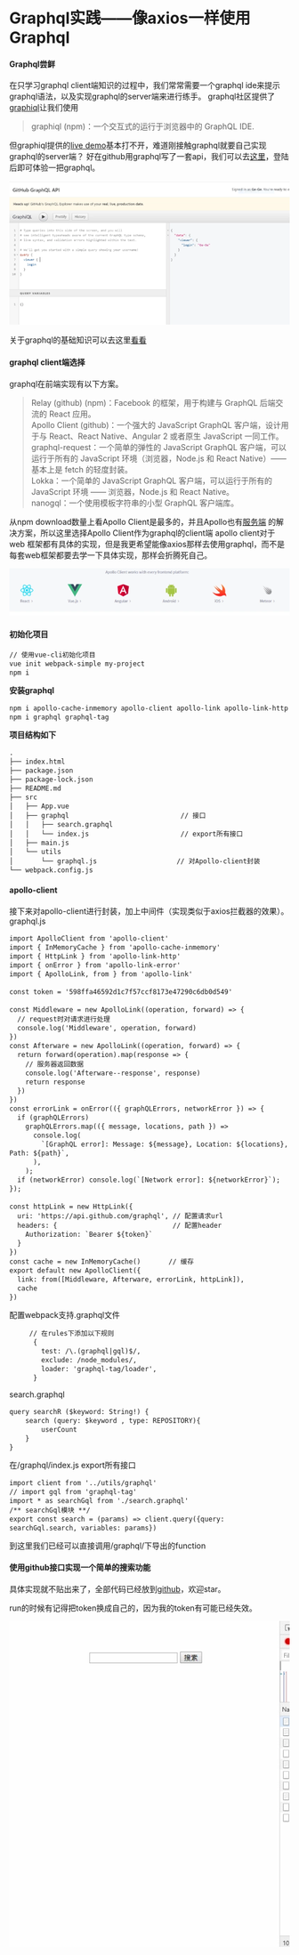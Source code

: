 # Graphql实践——像axios一样使用Graphql



#### Graphql尝鲜

在只学习graphql client端知识的过程中，我们常常需要一个graphql ide来提示graphql语法，以及实现graphql的server端来进行练手。 graphql社区提供了[graphiql](https://github.com/graphql/graphiql)让我们使用

> graphiql \(npm\)：一个交互式的运行于浏览器中的 GraphQL IDE.

但graphiql提供的[live demo](http://graphql.org/swapi-graphql)基本打不开，难道刚接触graphql就要自己实现graphql的server端？ 好在github用graphql写了一套api，我们可以去[这里](https://developer.github.com/v4/explorer/)，登陆后即可体验一把graphql。

![](.gitbook/assets/image.png)

关于graphql的基础知识可以去这里[看看](http://graphql.cn/learn/)

#### graphql client端选择

graphql在前端实现有以下方案。

> Relay \(github\) \(npm\)：Facebook 的框架，用于构建与 GraphQL 后端交流的 React 应用。  
> Apollo Client \(github\)：一个强大的 JavaScript GraphQL 客户端，设计用于与 React、React Native、Angular 2 或者原生 JavaScript 一同工作。  
> graphql-request：一个简单的弹性的 JavaScript GraphQL 客户端，可以运行于所有的 JavaScript 环境（浏览器，Node.js 和 React Native）—— 基本上是 fetch 的轻度封装。  
> Lokka：一个简单的 JavaScript GraphQL 客户端，可以运行于所有的 JavaScript 环境 —— 浏览器，Node.js 和 React Native。  
> nanogql：一个使用模板字符串的小型 GraphQL 客户端库。

从npm download数量上看Apollo Client是最多的，并且Apollo也有[服务端](https://www.apollographql.com/server) 的解决方案，所以这里选择Apollo Client作为graphql的client端 apollo client对于web 框架都有具体的实现，但是我更希望能像axios那样去使用graphql，而不是每套web框架都要去学一下具体实现，那样会折腾死自己。

![](.gitbook/assets/image%20%281%29.png)

#### 初始化项目

```text
// 使用vue-cli初始化项目
vue init webpack-simple my-project
npm i
```

**安装graphql**

```text
npm i apollo-cache-inmemory apollo-client apollo-link apollo-link-http 
npm i graphql graphql-tag
```

**项目结构如下**

```text
.
├── index.html
├── package.json
├── package-lock.json
├── README.md
├── src
│   ├── App.vue
│   ├── graphql                            // 接口
│   │   ├── search.graphql
│   │   └── index.js                       // export所有接口
│   ├── main.js
│   └── utils
│       └── graphql.js                    // 对Apollo-client封装
└── webpack.config.js
```

#### apollo-client

接下来对apollo-client进行封装，加上中间件（实现类似于axios拦截器的效果）。 graphql.js

```text
import ApolloClient from 'apollo-client'
import { InMemoryCache } from 'apollo-cache-inmemory'
import { HttpLink } from 'apollo-link-http'
import { onError } from 'apollo-link-error'
import { ApolloLink, from } from 'apollo-link'

const token = '598ffa46592d1c7f57ccf8173e47290c6db0d549'

const Middleware = new ApolloLink((operation, forward) => {
  // request时对请求进行处理
  console.log('Middleware', operation, forward)
})
const Afterware = new ApolloLink((operation, forward) => {
  return forward(operation).map(response => {
    // 服务器返回数据
    console.log('Afterware--response', response)
    return response
  })
})
const errorLink = onError(({ graphQLErrors, networkError }) => {
  if (graphQLErrors)
    graphQLErrors.map(({ message, locations, path }) =>
      console.log(
        `[GraphQL error]: Message: ${message}, Location: ${locations}, Path: ${path}`,
      ),
    );
  if (networkError) console.log(`[Network error]: ${networkError}`);
});

const httpLink = new HttpLink({
  uri: 'https://api.github.com/graphql', // 配置请求url 
  headers: {                             // 配置header
    Authorization: `Bearer ${token}`
  }
})
const cache = new InMemoryCache()       // 缓存
export default new ApolloClient({
  link: from([Middleware, Afterware, errorLink, httpLink]),
  cache
})
```

配置webpack支持.graphql文件

```text
     // 在rules下添加以下规则
      {
        test: /\.(graphql|gql)$/,
        exclude: /node_modules/,
        loader: 'graphql-tag/loader',
      }
```

search.graphql

```text
query searchR ($keyword: String!) {
    search (query: $keyword , type: REPOSITORY){
        userCount
    }
}
```

在/graphql/index.js export所有接口

```text
import client from '../utils/graphql'
// import gql from 'graphql-tag'
import * as searchGql from './search.graphql'
/** searchGql模块 **/
export const search = (params) => client.query({query: searchGql.search, variables: params})
```

到这里我们已经可以直接调用/graphql/下导出的function

#### 使用github接口实现一个简单的搜索功能

具体实现就不贴出来了，全部代码已经放到[github](https://github.com/Ge-Ge/graphql_demo)，欢迎star。

run的时候有记得把token换成自己的，因为我的token有可能已经失效。

![](.gitbook/assets/image%20%282%29.png)

